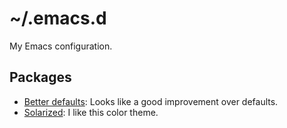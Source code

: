 # ~/.emacs.d

My Emacs configuration.

## Packages

* [Better defaults][better-defaults]: Looks like a good improvement over
  defaults.
* [Solarized][solarized]: I like this color theme.

[better-defaults]: https://github.com/technomancy/better-defaults
[solarized]: https://github.com/sellout/emacs-color-theme-solarized
